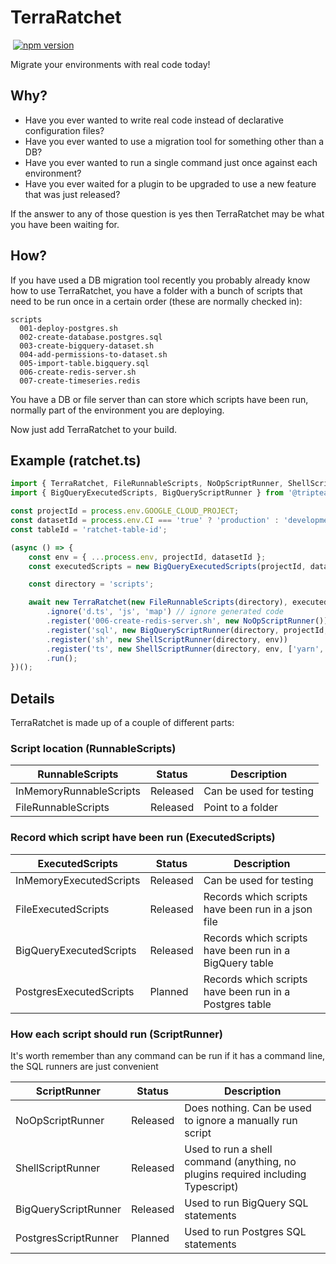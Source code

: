 # TerraRatchet

[![<Triptease>](https://circleci.com/gh/triptease/terra-ratchet.svg?style=svg)](https://app.circleci.com/pipelines/github/triptease/terra-ratchet) [![npm version](https://badge.fury.io/js/@triptease%2Fterra-ratchet.svg)](https://www.npmjs.com/package/@triptease/terra-ratchet)

Migrate your environments with real code today!

## Why?

* Have you ever wanted to write real code instead of declarative configuration files?
* Have you ever wanted to use a migration tool for something other than a DB?
* Have you ever wanted to run a single command just once against each environment?
* Have you ever waited for a plugin to be upgraded to use a new feature that was just released?

If the answer to any of those question is yes then TerraRatchet may be what you have been waiting for.

## How?

If you have used a DB migration tool recently you probably already know how to use TerraRatchet, you have a folder with 
a bunch of scripts that need to be run once in a certain order (these are normally checked in):

```shell
scripts
  001-deploy-postgres.sh
  002-create-database.postgres.sql
  003-create-bigquery-dataset.sh
  004-add-permissions-to-dataset.sh
  005-import-table.bigquery.sql
  006-create-redis-server.sh
  007-create-timeseries.redis
```

You have a DB or file server than can store which scripts have been run, normally part of the environment you are deploying.

Now just add TerraRatchet to your build.

## Example (ratchet.ts)

```typescript
import { TerraRatchet, FileRunnableScripts, NoOpScriptRunner, ShellScriptRunner } from '@triptease/terra-ratchet';
import { BigQueryExecutedScripts, BigQueryScriptRunner } from '@triptease/terra-ratchet-big-query';

const projectId = process.env.GOOGLE_CLOUD_PROJECT;
const datasetId = process.env.CI === 'true' ? 'production' : 'development';
const tableId = 'ratchet-table-id';

(async () => {
    const env = { ...process.env, projectId, datasetId };
    const executedScripts = new BigQueryExecutedScripts(projectId, datasetId, tableId);

    const directory = 'scripts';

    await new TerraRatchet(new FileRunnableScripts(directory), executedScripts)
        .ignore('d.ts', 'js', 'map') // ignore generated code
        .register('006-create-redis-server.sh', new NoOpScriptRunner()) // skip manually ran script
        .register('sql', new BigQueryScriptRunner(directory, projectId, datasetId))
        .register('sh', new ShellScriptRunner(directory, env))
        .register('ts', new ShellScriptRunner(directory, env, ['yarn', 'ts-node'])) // run Typescript script
        .run();
})();
```


## Details

TerraRatchet is made up of a couple of different parts:

### Script location (RunnableScripts)

| RunnableScripts         | Status   | Description             |
|-------------------------|----------|-------------------------|
| InMemoryRunnableScripts | Released | Can be used for testing |
| FileRunnableScripts     | Released | Point to a folder       |

### Record which script have been run (ExecutedScripts)

| ExecutedScripts         | Status   | Description                                             |
|-------------------------|----------|---------------------------------------------------------|
| InMemoryExecutedScripts | Released | Can be used for testing                                 |
| FileExecutedScripts     | Released | Records which scripts have been run in a json file      |
| BigQueryExecutedScripts | Released | Records which scripts have been run in a BigQuery table |
| PostgresExecutedScripts | Planned  | Records which scripts have been run in a Postgres table |


### How each script should run (ScriptRunner)

It's worth remember than any command can be run if it has a command line, the SQL runners are just convenient

| ScriptRunner         | Status    | Description                                                 |
|----------------------|-----------|-------------------------------------------------------------|
| NoOpScriptRunner     | Released  | Does nothing. Can be used to ignore a manually run script   |
| ShellScriptRunner    | Released  | Used to run a shell command (anything, no plugins required including Typescript) |
| BigQueryScriptRunner | Released  | Used to run BigQuery SQL statements                         |
| PostgresScriptRunner | Planned   | Used to run Postgres SQL statements                         |


